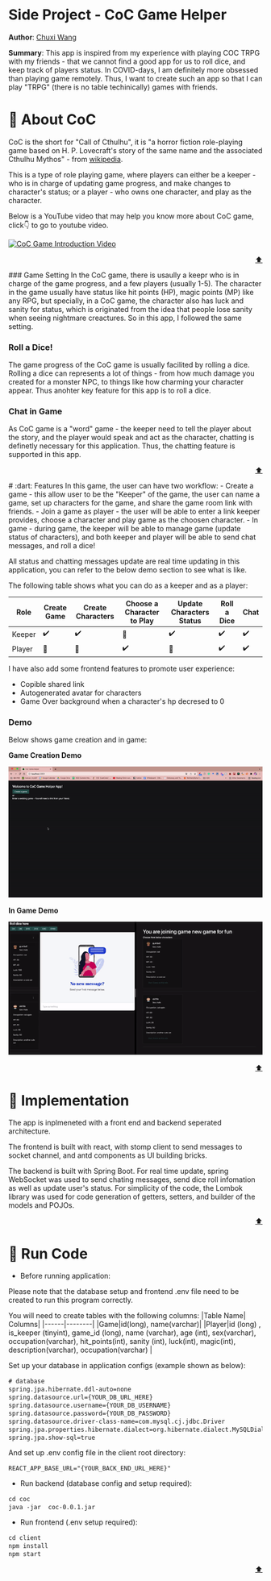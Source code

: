 Side Project - CoC Game Helper 
============
**Author**: [Chuxi Wang](https://www.instagram.com/_mialsy_/ "click here to see awesome kitties, helps me survive the final week :)") 

**Summary**: This app is inspired from my experience with playing COC TRPG with my friends - that we cannot find a good app for us to roll dice, and keep track of players status. In COVID-days, I am definitely more obsessed than playing game remotely. Thus, I want to create such an app so that I can play "TRPG" (there is no table techinically) games with friends. 

# :octopus: About CoC
CoC is the short for "Call of Cthulhu", it is "a horror fiction role-playing game based on H. P. Lovecraft's story of the same name and the associated Cthulhu Mythos" - from [wikipedia](https://en.wikipedia.org/wiki/Call_of_Cthulhu_(role-playing_game) "click here to view wiki").

This is a type of role playing game, where players can either be a keeper - who is in charge of updating game progress, and make changes to character's status; or a player - who owns one character, and play as the character. 

Below is a YouTube video that may help you know more about CoC game, click👇 to go to youtube video.

[![CoC Game Introduction Video](https://i.ytimg.com/an_webp/wS1cni6K304/mqdefault_6s.webp?du=3000&sqp=CNyi6o0G&rs=AOn4CLDjH-uJd2cOxDsrn0fd-RRIRmyTHA)](https://youtu.be/wS1cni6K304 "click here to watch the video")
<p align="right">
<a href = "https://github.com/CS601-F21/side-project-mialsy#side-project---coc-game-helper" title = "back to top">⬆️</a>
</p>
### Game Setting
In the CoC game, there is usaully a keepr who is in charge of the game progress, and a few players (usually 1-5). The character in the game usually have status like hit points (HP), magic points (MP) like any RPG, but specially, in a CoC game, the character also has luck and sanity for status, which is originated from the idea that people lose sanity when seeing nightmare creactures. So in this app, I followed the same setting.

### Roll a Dice!
The game progress of the CoC game is usually facilited by rolling a dice. Rolling a dice can represents a lot of things - from how much damage you created for a monster NPC, to things like how charming your character appear. Thus anohter key feature for this app is to roll a dice. 


### Chat in Game
As CoC game is a "word" game - the keeper need to tell the player about the story, and the player would speak and act as the character, chatting is definetly necessary for this application. Thus, the chatting feature is supported in this app. 
<p align="right">
<a href = "https://github.com/CS601-F21/side-project-mialsy#side-project---coc-game-helper" title = "back to top">⬆️</a>
</p>
# :dart: Features
In this game, the user can have two workflow:
- Create a game - this allow user to be the "Keeper" of the game, the user can name a game, set up characters for the game, and share the game room link with friends.
- Join a game as player - the user will be able to enter a link keeper provides, choose a character and play game as the choosen character. 
- In game - during game, the keeper will be able to manage game (update status of characters), and both keeper and player will be able to send chat messages, and roll a dice!

All status and chatting messages update are real time updating in this application, you can refer to the below demo section to see what is like. 
 
The following table shows what you can do as a keeper and as a player:

|Role| Create Game| Create Characters| Choose a Character to Play | Update Characters Status| Roll a Dice| Chat |
|---|---| ---| ---| ---| --- | --- |
|Keeper| :heavy_check_mark: | :heavy_check_mark: | :black_square_button: | :heavy_check_mark: | :heavy_check_mark: | :heavy_check_mark: | 
|Player| :black_square_button: | :black_square_button: | :heavy_check_mark: | :black_square_button:| :heavy_check_mark: | :heavy_check_mark: |

I have also add some frontend features to promote user experience:
- Copible shared link
- Autogenerated avatar for characters
- Game Over background when a character's hp decresed to 0

### Demo
Below shows game creation and in game:

**Game Creation Demo**

![creation](https://github.com/CS601-F21/side-project-mialsy/blob/main/demo_gif_creation.gif)

**In Game Demo**

![in game](https://github.com/CS601-F21/side-project-mialsy/blob/main/demo_in_game.gif)
<p align="right">
<a href = "https://github.com/CS601-F21/side-project-mialsy#side-project---coc-game-helper" title = "back to top">⬆️</a>
</p>

# :wrench: Implementation 
The app is inplmeneted with a front end and backend seperated architecture. 

The frontend is built with react, with stomp client to send messages to socket channel, and antd components as UI building bricks.

The backend is built with Spring Boot. For real time update, spring WebSocket was used to send chating messages, send dice roll infomation as well as update user's status. For simplicity of the code, the Lombok library was used for code generation of getters, setters, and builder of the models and POJOs.
<p align="right">
<a href = "https://github.com/CS601-F21/side-project-mialsy#side-project---coc-game-helper" title = "back to top">⬆️</a>
</p>

# :running: Run Code
- Before running application:

Please note that the database setup and frontend .env file need to be created to run this program correctly.

You will need to create tables with the following columns:
|Table Name| Columns|
|------|--------|
|Game|id(long), name(varchar)|
|Player|id (long) , is_keeper (tinyint), game_id (long), name (varchar), age (int), sex(varchar), occupation(varchar), hit_points(int), sanity (int), luck(int), magic(int), description(varchar), occupation(varchar) |

Set up your database in application configs (example shown as below):
```
# database
spring.jpa.hibernate.ddl-auto=none
spring.datasource.url={YOUR_DB_URL_HERE}
spring.datasource.username={YOUR_DB_USERNAME}
spring.datasource.password={YOUR_DB_PASSWORD}
spring.datasource.driver-class-name=com.mysql.cj.jdbc.Driver
spring.jpa.properties.hibernate.dialect=org.hibernate.dialect.MySQLDialect
spring.jpa.show-sql=true
```

And set up .env config file in the client root directory:
```
REACT_APP_BASE_URL="{YOUR_BACK_END_URL_HERE}"
```

- Run backend (database config and setup required):
```
cd coc
java -jar  coc-0.0.1.jar
```
- Run frontend (.env setup required):
```
cd client
npm install
npm start
```
<p align="right">
<a href = "https://github.com/CS601-F21/side-project-mialsy#side-project---coc-game-helper" title = "back to top">⬆️</a>
</p>

